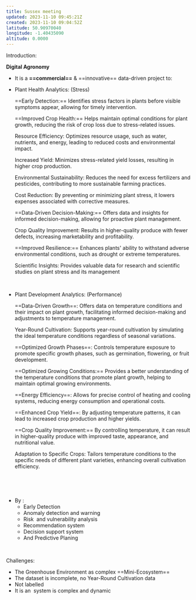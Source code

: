 ```yaml
---
title: Sussex meeting
updated: 2023-11-10 09:45:21Z
created: 2023-11-10 09:04:52Z
latitude: 50.90970040
longitude: -1.40435090
altitude: 0.0000
---
```


Introduction:

**Digital Agronomy** 

- It is a **==commercial==** & ==innovative== data-driven project to:
- Plant Health Analytics: (Stress)
    
    ==Early Detection:== Identifies stress factors in plants before visible symptoms appear, allowing for timely intervention.
    
    ==Improved Crop Health:== Helps maintain optimal conditions for plant growth, reducing the risk of crop loss due to stress-related issues.
    
    Resource Efficiency: Optimizes resource usage, such as water, nutrients, and energy, leading to reduced costs and environmental impact.
    
    Increased Yield: Minimizes stress-related yield losses, resulting in higher crop production.
    
    Environmental Sustainability: Reduces the need for excess fertilizers and pesticides, contributing to more sustainable farming practices.
    
    Cost Reduction: By preventing or minimizing plant stress, it lowers expenses associated with corrective measures.
    
    ==Data-Driven Decision-Making:== Offers data and insights for informed decision-making, allowing for proactive plant management.
    
    Crop Quality Improvement: Results in higher-quality produce with fewer defects, increasing marketability and profitability.
    
    ==Improved Resilience:== Enhances plants' ability to withstand adverse environmental conditions, such as drought or extreme temperatures.
    
    Scientific Insights: Provides valuable data for research and scientific studies on plant stress and its management
    
    &nbsp;
    
- Plant Development Analytics: (Performance)
    
    ==Data-Driven Growth==: Offers data on temperature conditions and their impact on plant growth, facilitating informed decision-making and adjustments to temperature management.
    
    Year-Round Cultivation: Supports year-round cultivation by simulating the ideal temperature conditions regardless of seasonal variations.
    
    ==Optimized Growth Phases==: Controls temperature exposure to promote specific growth phases, such as germination, flowering, or fruit development.
    
    ==Optimized Growing Conditions:== Provides a better understanding of the temperature conditions that promote plant growth, helping to maintain optimal growing environments.
    
    ==Energy Efficiency==: Allows for precise control of heating and cooling systems, reducing energy consumption and operational costs.
    
    ==Enhanced Crop Yield==: By adjusting temperature patterns, it can lead to increased crop production and higher yields.
    
    ==Crop Quality Improvement:== By controlling temperature, it can result in higher-quality produce with improved taste, appearance, and nutritional value.
    
    Adaptation to Specific Crops: Tailors temperature conditions to the specific needs of different plant varieties, enhancing overall cultivation efficiency.
    
    &nbsp;
    

&nbsp;

- By : 
    - Early Detection
    - Anomaly detection and warning
    - Risk  and vulnerability analysis
    - Recommendation system
    - Decision support system
    - And Predictive Planing

&nbsp;

Challenges:

- The Greenhouse Environment as complex ==Mini-Ecosystem==
- The dataset is incomplete, no Year-Round Cultivation data
- Not labelled
- It is an  system is complex and dynamic 

&nbsp;